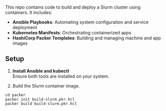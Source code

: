
This repo contains code to build and deploy a Slurm cluster using containers. It includes:

- **Ansible Playbooks**: Automating system configuration and service deployment
- **Kubernetes Manifests**: Orchestrating containerized apps
- **HashiCorp Packer Templates**: Building and managing machine and app images

## Setup

1. **Install Ansible and kubectl**  
   Ensure both tools are installed on your system.

2. Build the Slurm container image.
```shell
cd packer
packer init build-slurm.pkr.hcl
packer build build-slurm.pkr.hcl
```
